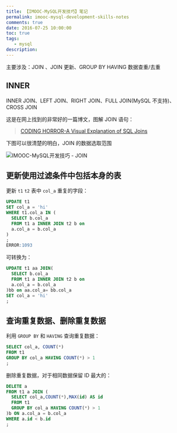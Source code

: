 ```yaml
---
title: 【IMOOC-MySQL开发技巧】笔记
permalink: imooc-mysql-development-skills-notes
comments: true
date: 2016-07-25 10:00:00
toc: true
tags:
   - mysql
description:
---
```


主要涉及：JOIN 、JOIN 更新、GROUP BY HAVING 数据查重/去重

<!-- more -->

## INNER

INNER JOIN、LEFT JOIN、RIGHT JOIN、FULL JOIN(MySQL 不支持)、CROSS JOIN

这是在网上找到的非常好的一篇博文，图解 JOIN 语句：

> [CODING HORROR-A Visual Explanation of SQL Joins](https://blog.codinghorror.com/a-visual-explanation-of-sql-joins/)

下图可以很清楚的明白，JOIN 的数据选取范围

![IMOOC-MySQL开发技巧 - JOIN](https://cdn-qn.yifans.com/160725-imooc-mysql-development-skills-notes-001.png)

## 更新使用过滤条件中包括本身的表

更新 `t1` `t2` 表中 `col_a` 重复的字段：

```sql
UPDATE t1
SET col_a = 'hi'
WHERE t1.col_a IN (
  SELECT b.col_a
  FROM t1 a INNER JOIN t2 b on
  a.col_a = b.col_a
)
;
ERROR:1093
```

可转换为：

```sql
UPDATE t1 aa JOIN(
  SELECT b.col_a
  FROM t1 a INNER JOIN t2 b on
  a.col_a = b.col_a
)bb on aa.col_a= bb.col_a
SET col_a = 'hi'
;
```

## 查询重复数据、删除重复数据

利用 `GROUP BY` 和 `HAVING` 查询重复数据：

```sql
SELECT col_a, COUNT(*)
FROM t1
GROUP BY col_a HAVING COUNT(*) > 1
;
```

删除重复数据，对于相同数据保留 ID 最大的：

```sql
DELETE a
FROM t1 a JOIN (
  SELECT col_a,COUNT(*),MAX(id) AS id
  FROM t1
  GROUP BY col_a HAVING COUNT(*) > 1
)b ON a.col_a = b.col_a
WHERE a.id < b.id
;
```

